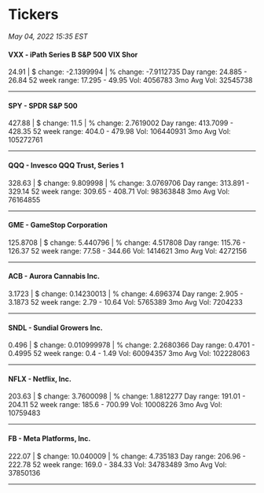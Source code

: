 # Tickers
*May 04, 2022 15:35 EST*

#### VXX - iPath Series B S&P 500 VIX Shor
24.91 | $ change: -2.1399994 | % change: -7.9112735
Day range: 24.885 - 26.84 52 week range: 17.295 - 49.95
Vol: 4056783 3mo Avg Vol: 32545738

---

#### SPY - SPDR S&P 500
427.88 | $ change: 11.5 | % change: 2.7619002
Day range: 413.7099 - 428.35 52 week range: 404.0 - 479.98
Vol: 106440931 3mo Avg Vol: 105272761

---

#### QQQ - Invesco QQQ Trust, Series 1
328.63 | $ change: 9.809998 | % change: 3.0769706
Day range: 313.891 - 329.14 52 week range: 309.65 - 408.71
Vol: 98363848 3mo Avg Vol: 76164855

---

#### GME - GameStop Corporation
125.8708 | $ change: 5.440796 | % change: 4.517808
Day range: 115.76 - 126.37 52 week range: 77.58 - 344.66
Vol: 1414621 3mo Avg Vol: 4272156

---

#### ACB - Aurora Cannabis Inc.
3.1723 | $ change: 0.14230013 | % change: 4.696374
Day range: 2.905 - 3.1873 52 week range: 2.79 - 10.64
Vol: 5765389 3mo Avg Vol: 7204233

---

#### SNDL - Sundial Growers Inc.
0.496 | $ change: 0.010999978 | % change: 2.2680366
Day range: 0.4701 - 0.4995 52 week range: 0.4 - 1.49
Vol: 60094357 3mo Avg Vol: 102228063

---

#### NFLX - Netflix, Inc.
203.63 | $ change: 3.7600098 | % change: 1.8812277
Day range: 191.01 - 204.11 52 week range: 185.6 - 700.99
Vol: 10008226 3mo Avg Vol: 10759483

---

#### FB - Meta Platforms, Inc.
222.07 | $ change: 10.040009 | % change: 4.735183
Day range: 206.96 - 222.78 52 week range: 169.0 - 384.33
Vol: 34783489 3mo Avg Vol: 37850136

---


